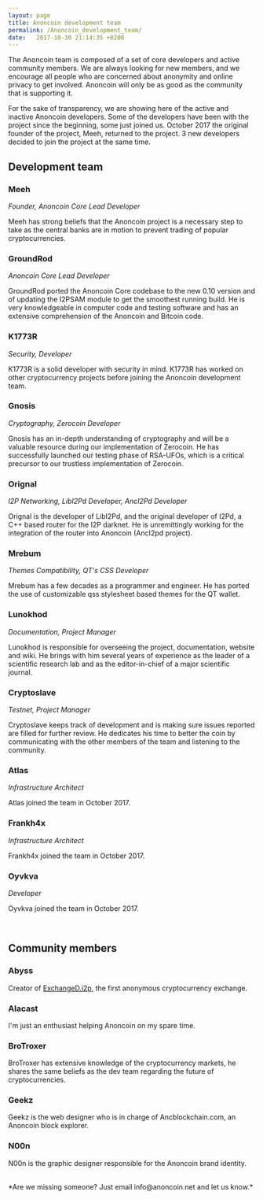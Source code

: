 ```yaml
---
layout: page
title: Anoncoin development team
permalink: /Anoncoin_development_team/
date:   2017-10-30 21:14:35 +0200
---
```


The Anoncoin team is composed of a set of core developers and active community members. We are always looking for new members, and we encourage all people who are concerned about anonymity and online privacy to get involved. Anoncoin will only be as good as the community that is supporting it.

For the sake of transparency, we are showing here of the active and inactive Anoncoin developers. Some of the developers have been with the project since the beginning, some just joined us. October 2017 the original founder of the project, Meeh, returned to the project. 3 new developers decided to join the project at the same time.

Development team
----------------

### Meeh

*Founder, Anoncoin Core Lead Developer*

Meeh has strong beliefs that the Anoncoin project is a necessary step to take as the central banks are in motion to prevent trading of popular cryptocurrencies.

### GroundRod

*Anoncoin Core Lead Developer*

GroundRod ported the Anoncoin Core codebase to the new 0.10 version and of updating the I2PSAM module to get the smoothest running build. He is very knowledgeable in computer code and testing software and has an extensive comprehension of the Anoncoin and Bitcoin code.

### K1773R

*Security, Developer*

K1773R is a solid developer with security in mind. K1773R has worked on other cryptocurrency projects before joining the Anoncoin development team.

### Gnosis

*Cryptography, Zerocoin Developer*

Gnosis has an in-depth understanding of cryptography and will be a valuable resource during our implementation of Zerocoin. He has successfully launched our testing phase of RSA-UFOs, which is a critical precursor to our trustless implementation of Zerocoin.

### Orignal

*I2P Networking, LibI2Pd Developer, AncI2Pd Developer*

Orignal is the developer of LibI2Pd, and the original developer of I2Pd, a C++ based router for the I2P darknet. He is unremittingly working for the integration of the router into Anoncoin (AncI2pd project).

### Mrebum

*Themes Compatibility, QT's CSS Developer*

Mrebum has a few decades as a programmer and engineer. He has ported the use of customizable qss stylesheet based themes for the QT wallet.

### Lunokhod

*Documentation, Project Manager*

Lunokhod is responsible for overseeing the project, documentation, website and wiki. He brings with him several years of experience as the leader of a scientific research lab and as the editor-in-chief of a major scientific journal.

### Cryptoslave

*Testnet, Project Manager*

Cryptoslave keeps track of development and is making sure issues reported are filled for further review. He dedicates his time to better the coin by communicating with the other members of the team and listening to the community.

### Atlas

*Infrastructure Architect*

Atlas joined the team in October 2017.


### Frankh4x

*Infrastructure Architect*

Frankh4x joined the team in October 2017.


### Oyvkva

*Developer*

Oyvkva joined the team in October 2017.

<br>


Community members
-----------------

### Abyss

Creator of [ExchangeD.i2p](https://bitcointalk.org/index.php?topic=1092682.0), the first anonymous cryptocurrency exchange.

### Alacast

I'm just an enthusiast helping Anoncoin on my spare time.

### BroTroxer

BroTroxer has extensive knowledge of the cryptocurrency markets, he shares the same beliefs as the dev team regarding the future of cryptocurrencies.

### Geekz

Geekz is the web designer who is in charge of Ancblockchain.com, an Anoncoin block explorer.

### N00n

N00n is the graphic designer responsible for the Anoncoin brand identity.

<br>
*Are we missing someone? Just email info@anoncoin.net and let us know.*